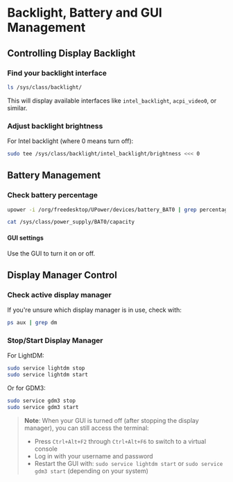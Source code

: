 # Backlight,  Battery and GUI Management
## Controlling Display Backlight

### Find your backlight interface
```bash
ls /sys/class/backlight/
```
This will display available interfaces like `intel_backlight`, `acpi_video0`, or similar.

### Adjust backlight brightness
For Intel backlight (where 0 means turn off):
```bash
sudo tee /sys/class/backlight/intel_backlight/brightness <<< 0
```

## Battery Management

### Check battery percentage
```bash
upower -i /org/freedesktop/UPower/devices/battery_BAT0 | grep percentage
```


```bash
cat /sys/class/power_supply/BAT0/capacity
```


#### GUI settings
Use the GUI to turn it on or off.

## Display Manager Control

### Check active display manager
If you're unsure which display manager is in use, check with:
```bash
ps aux | grep dm
```

### Stop/Start Display Manager
For LightDM:
```bash
sudo service lightdm stop
sudo service lightdm start
```

Or for GDM3:
```bash
sudo service gdm3 stop
sudo service gdm3 start
```

> **Note**: When your GUI is turned off (after stopping the display manager), you can still access the terminal:
> - Press `Ctrl+Alt+F2` through `Ctrl+Alt+F6` to switch to a virtual console
> - Log in with your username and password
> - Restart the GUI with: `sudo service lightdm start` or `sudo service gdm3 start` (depending on your system)
